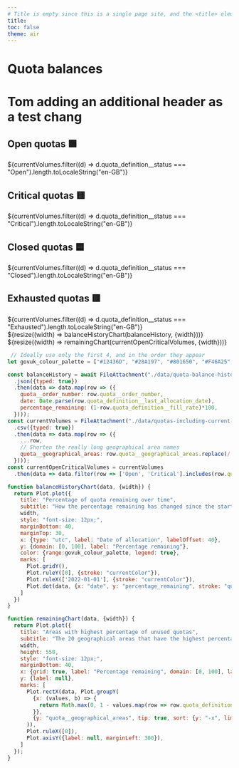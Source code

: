 ```yaml
---
# Title is empty since this is a single page site, and the <title> element will contain the site name
title: 
toc: false
theme: air
---
```



<div class="govuk-width-container">
  <h1 class="govuk-heading-l govuk-!-margin-top-7">Quota balances</h1>
  <h1 class="govuk-heading-l govuk-!-margin-top-7">Tom adding an additional header as a test chang</h1>

  <div class="grid grid-cols-4">
    <div class="card">
      <h2>Open quotas 🟩</h2>
      <span class="big">${currentVolumes.filter((d) => d.quota_definition__status === "Open").length.toLocaleString("en-GB")}</span>
    </div>
    <div class="card">
      <h2>Critical quotas 🟨</h2>
      <span class="big">${currentVolumes.filter((d) => d.quota_definition__status === "Critical").length.toLocaleString("en-GB")}</span>
    </div>
    <div class="card">
      <h2>Closed quotas 🟦</h2>
      <span class="big">${currentVolumes.filter((d) => d.quota_definition__status === "Closed").length.toLocaleString("en-GB")}</span>
    </div>
    <div class="card">
      <h2>Exhausted quotas 🟥</h2>
      <span class="big">${currentVolumes.filter((d) => d.quota_definition__status === "Exhausted").length.toLocaleString("en-GB")}</span>
    </div>
  </div>

  <div class="grid grid-cols-1">
    <div class="card">
      ${resize((width) => balanceHistoryChart(balanceHistory, {width}))}
    </div>
  </div>

  <div class="grid grid-cols-1">
    <div class="card">
      ${resize((width) => remainingChart(currentOpenCriticalVolumes, {width}))}
    </div>
  </div>

<!-- Closes .govuk-width-container -->
</div>

```js
 // Ideally use only the first 4, and in the order they appear 
let govuk_colour_palette = ["#12436D", "#28A197", "#801650", "#F46A25", "#3D3D3D", "#A285D1"]

const balanceHistory = await FileAttachment("./data/quota-balance-history.json")
  .json({typed: true})
  .then(data => data.map(row => ({
    quota__order_number: row.quota__order_number,
    date: Date.parse(row.quota_definition__last_allocation_date),
    percentage_remaining: (1-row.quota_definition__fill_rate)*100,
  })));
const currentVolumes = FileAttachment("./data/quotas-including-current-volumes.csv")
  .csv({typed: true})
  .then(data => data.map(row => ({
    ...row,
    // Shorten the really long geographical area names
    quota__geographical_areas: row.quota__geographical_areas.replace(/.*(.\[\d+\]).*/, 'Areas subject to category $1 safeguards')
  })));
const currentOpenCriticalVolumes = currentVolumes
  .then(data => data.filter(row => ['Open', 'Critical'].includes(row.quota_definition__status)));

function balanceHistoryChart(data, {width}) {
  return Plot.plot({
    title: "Percentage of quota remaining over time",
    subtitle: "How the percentage remaining has changed since the start of 2020 for four quotas. Data is available only at inconsistent intervals.",
    width,
    style: "font-size: 12px;",
    marginBottom: 40,
    marginTop: 30,
    x: {type: "utc", label: "Date of allocation", labelOffset: 40},
    y: {domain: [0, 100], label: "Percentage remaining"},
    color: {range:govuk_colour_palette, legend: true},
    marks: [
      Plot.gridY(),
      Plot.ruleY([0], {stroke: "currentColor"}),
      Plot.ruleX(['2022-01-01'], {stroke: "currentColor"}),
      Plot.dot(data, {x: "date", y: "percentage_remaining", stroke: "quota__order_number", symbol:'asterisk'}),
    ]
  })
}

function remainingChart(data, {width}) {
  return Plot.plot({
    title: "Areas with highest percentage of unused quotas",
    subtitle: "The 20 geographical areas that have the highest percentage remaining balance of open and critical quotas.",
    width,
    height: 550,
    style: "font-size: 12px;",
    marginBottom: 40,
    x: {grid: true, label: "Percentage remaining", domain: [0, 100], labelOffset: 40},
    y: {label: null},
    marks: [
      Plot.rectX(data, Plot.groupY(
        {x: (values, b) => {
          return Math.max(0, 1 - values.map(row => row.quota_definition__balance).reduce((partialSum, a) => partialSum + a, 0) / values.map(row => row.quota_definition__initial_volume).reduce((partialSum, a) => partialSum + a, 0)) * 100
        }},
        {y: "quota__geographical_areas", tip: true, sort: {y: "-x", limit: 20}, fill: govuk_colour_palette[0]}
      )),
      Plot.ruleX([0]),
      Plot.axisY({label: null, marginLeft: 300}),
    ]
  });
}
```
